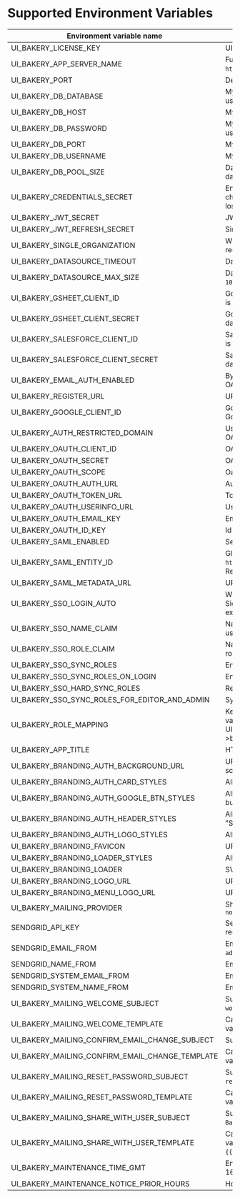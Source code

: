 # Supported Environment Variables
| Environment variable name                       | Description                                                                                                                                                                                   |
|-------------------------------------------------|-----------------------------------------------------------------------------------------------------------------------------------------------------------------------------------------------|
| UI_BAKERY_LICENSE_KEY                           | UI Bakery license key. To get your key [contact us](https://uibakery.io/contact-us).                                                                                                          |
| UI_BAKERY_APP_SERVER_NAME                       | Full domain address where UI Bakery is hosted. For example `https://bakery.mycompany.com`.                                                                                                    |
| UI_BAKERY_PORT                                  | Defines the port UI Bakery is run on.                                                                                                                                                         |
| UI_BAKERY_DB_DATABASE                           | MySQL database name, must be specified when external database is used.                                                                                                                        |
| UI_BAKERY_DB_HOST                               | MySQL host name, must be specified when external database is used.                                                                                                                            |
| UI_BAKERY_DB_PASSWORD                           | MySQL user password, must be specified when external database is used.                                                                                                                        |
| UI_BAKERY_DB_PORT                               | MySQL port, must be specified when external database is used.                                                                                                                                 |
| UI_BAKERY_DB_USERNAME                           | MySQL user name, must be specified when external database is used.                                                                                                                            |
| UI_BAKERY_DB_POOL_SIZE                          | Database connection pool size, can be specified when external database is used. Default value is `100`.                                                                                       |
| UI_BAKERY_CREDENTIALS_SECRET                    | Encryption key for data source credentials. Must be exactly 32 characters long. Changing this variable on existed instance may lead to losing access to already connected data source.        |
| UI_BAKERY_JWT_SECRET                            | JWT secret is used to sign user requests to UI Bakery API.                                                                                                                                    |
| UI_BAKERY_JWT_REFRESH_SECRET                    | Similar to `UI_BAKERY_JWT_SECRET` but for refresh token.                                                                                                                                      |                                                                 |
| UI_BAKERY_SINGLE_ORGANIZATION                   | When `true`, only one organization can exist. All other attempts to register new one will fail.                                                                                               |
| UI_BAKERY_DATASOURCE_TIMEOUT                    | Datasource request timeout in milliseconds. Default value is `90000`.                                                                                                                         |
| UI_BAKERY_DATASOURCE_MAX_SIZE                   | Datasource request maximum response size in bytes. Default value is `102400000`.                                                                                                              |
| UI_BAKERY_GSHEET_CLIENT_ID                      | Google Sheet API Client Id. Must be provided when GSheet datasource is required.                                                                                                              |
| UI_BAKERY_GSHEET_CLIENT_SECRET                  | Google Sheet API Client Secret. Must be provided when GSheet datasource is required.                                                                                                          |
| UI_BAKERY_SALESFORCE_CLIENT_ID                  | Salesforce API Client Id. Must be provided when Salesforce datasource is required.                                                                                                            |
| UI_BAKERY_SALESFORCE_CLIENT_SECRET              | Salesforce API Client Secret. Must be provided when Salesforce datasource is required.                                                                                                        |
| UI_BAKERY_EMAIL_AUTH_ENABLED                    | By default is `true`. Can be set to `false` to allow authentication only with OAuth2 or SAML SSO.                                                                                             |
| UI_BAKERY_REGISTER_URL                          | URL for UI Bakery Sign Up page. Default value is `/register`.                                                                                                                                 |
| UI_BAKERY_GOOGLE_CLIENT_ID                      | Google OAuth Client Id. Must be provided to enable authentication with Google.                                                                                                                |
| UI_BAKERY_AUTH_RESTRICTED_DOMAIN                | Used to restrict which email addresses are allowed to authenticate with OAuth2. For example `mycompany.com`                                                                                   |
| UI_BAKERY_OAUTH_CLIENT_ID                       | OAuth2 client id.                                                                                                                                                                             |
| UI_BAKERY_OAUTH_SECRET                          | OAuth2 client secret.                                                                                                                                                                         |
| UI_BAKERY_OAUTH_SCOPE                           | Oauth2 scope - space separated string.                                                                                                                                                        |
| UI_BAKERY_OAUTH_AUTH_URL                        | Authorization URL for OAuth2.                                                                                                                                                                 |
| UI_BAKERY_OAUTH_TOKEN_URL                       | Token endpoint URL for OAuth2.                                                                                                                                                                |
| UI_BAKERY_OAUTH_USERINFO_URL                    | Userinfo endpoint URL for OAuth2.                                                                                                                                                             |
| UI_BAKERY_OAUTH_EMAIL_KEY                       | Email key attribute name for OAuth2. Default is 'email'.                                                                                                                                      |
| UI_BAKERY_OAUTH_ID_KEY                          | Id key attribute name for OAuth2. Default is 'sub'.                                                                                                                                           |
| UI_BAKERY_SAML_ENABLED                          | Set to `true` to enable SAML authentication.                                                                                                                                                  |
| UI_BAKERY_SAML_ENTITY_ID                        | Global unique name (Entity ID) for SAML Entity. For example `http://adapplicationregistry.onmicrosoft.com/myorganization/myapp`. Required for SAML authentication.                            |
| UI_BAKERY_SAML_METADATA_URL                     | URL to SAML metadata XML. Required for SAML authentication.                                                                                                                                   |
| UI_BAKERY_SSO_LOGIN_AUTO                        | When `true`, SSO authentication flow starts as soon as a user opens Sign In or Sign up page. When `false`, a user must click `Login with SAML` explicitly.                                    |
| UI_BAKERY_SSO_NAME_CLAIM                        | Name of the custom attribute for SSO that will be used for UI Bakery user name. Default value is `name`.                                                                                      |
| UI_BAKERY_SSO_ROLE_CLAIM                        | Name of the custom attribute for SSO that will be used for UI Bakery role mapping. Default value is `role`.                                                                                   |
| UI_BAKERY_SSO_SYNC_ROLES                        | Enable roles synchronization from Identity Server to UI Bakery                                                                                                                                |
| UI_BAKERY_SSO_SYNC_ROLES_ON_LOGIN               | Enable roles sync on login                                                                                                                                                                    |
| UI_BAKERY_SSO_HARD_SYNC_ROLES                   | Rewrite roles on sync                                                                                                                                                                         |
| UI_BAKERY_SSO_SYNC_ROLES_FOR_EDITOR_AND_ADMIN   | Sync roles for admin and editor user roles as well                                                                                                                                            |
| UI_BAKERY_ROLE_MAPPING                          | Key pair role mapping where a key is a SSO provider custom claim and value is UI Bakery role name, UI_BAKERY_ROLE_MAPPING=identityRoleName->bakeryRoleName,identityRoleName2->bakeryRoleName2 |
| UI_BAKERY_APP_TITLE                             | HTML `<title/>` tag content. Default value is `UI Bakery`.                                                                                                                                    |
| UI_BAKERY_BRANDING_AUTH_BACKGROUND_URL          | URL to image. Allows you to set custom background image for auth screen.                                                                                                                      |
| UI_BAKERY_BRANDING_AUTH_CARD_STYLES             | Allows you to set custom CSS styles for card on auth screen.                                                                                                                                  |
| UI_BAKERY_BRANDING_AUTH_GOOGLE_BTN_STYLES       | Allows you to set custom CSS styles for "LOGIN WITH GOOGLE" button on auth screen.                                                                                                            |
| UI_BAKERY_BRANDING_AUTH_HEADER_STYLES           | Allows you to set custom CSS styles for headers ("Login" and "Signup") on auth screens.                                                                                                       |
| UI_BAKERY_BRANDING_AUTH_LOGO_STYLES             | Allows you to set custom CSS styles for logo on auth screens.                                                                                                                                 |
| UI_BAKERY_BRANDING_FAVICON                      | URL to image. Allows you to set custom favicon.                                                                                                                                               |
| UI_BAKERY_BRANDING_LOADER_STYLES                | Allows you to set custom CSS styles for loader                                                                                                                                                |
| UI_BAKERY_BRANDING_LOADER                       | SVG or HTML text. Allows you to set custom loader image.                                                                                                                                      |
| UI_BAKERY_BRANDING_LOGO_URL                     | URL to image. Allows you to replace UI Bakery logo.                                                                                                                                           |
| UI_BAKERY_BRANDING_MENU_LOGO_URL                | URL to image. Allows you to replace UI Bakery logo in menu.                                                                                                                                   |
| UI_BAKERY_MAILING_PROVIDER                      | Should be set to `sendgrid` to enable email messages. Default value is `noop`                                                                                                                 |
| SENDGRID_API_KEY                                | SendGrid API key. Required if transactional emails to users are required.                                                                                                                     |
| SENDGRID_EMAIL_FROM                             | Email sender address for welcome email. Default value is `admin@uibakery.io`.                                                                                                                 |
| SENDGRID_NAME_FROM                              | Email sender name for welcome email. Default value is `Admin`.                                                                                                                                |
| SENDGRID_SYSTEM_EMAIL_FROM                      | Email sender address. Default value is `admin@uibakery.io`.                                                                                                                                   |
| SENDGRID_SYSTEM_NAME_FROM                       | Email sender name. Default value is `Admin`.                                                                                                                                                  |
| UI_BAKERY_MAILING_WELCOME_SUBJECT               | Subject for welcome email. Default value is `Welcome to UI Bakery workspace`.                                                                                                                 |
| UI_BAKERY_MAILING_WELCOME_TEMPLATE              | Can be HTML string or SendGrid email template ID. Supported variables: `{{userName}}` and `{{userEmail}}`.                                                                                    |
| UI_BAKERY_MAILING_CONFIRM_EMAIL_CHANGE_SUBJECT  | Subject for email change email. Default value is `Change email request`.                                                                                                                      |
| UI_BAKERY_MAILING_CONFIRM_EMAIL_CHANGE_TEMPLATE | Can be HTML string or SendGrid email template ID. Supported variables: `{{userName}}`, `{{userEmail}}` and `{{changeEmailUrl}}`.                                                              |
| UI_BAKERY_MAILING_RESET_PASSWORD_SUBJECT        | Subject for password reset email. Default value is `Reset password request`.                                                                                                                  |
| UI_BAKERY_MAILING_RESET_PASSWORD_TEMPLATE       | Can be HTML string or SendGrid email template ID. Supported variables: `{{userName}}`, `{{userEmail}}` and `{{resetPasswordUrl}}`.                                                            |
| UI_BAKERY_MAILING_SHARE_WITH_USER_SUBJECT       | Subject for inviting user email. Default value is `You are invited to UI Bakery workspace`.                                                                                                   |
| UI_BAKERY_MAILING_SHARE_WITH_USER_TEMPLATE      | Can be HTML string or SendGrid email template ID. Supported variables: `{{userName}}`, `{{userEmail}}`, `{{organizationUrl}}` and `{{organizationName}}`.                                     |
| UI_BAKERY_MAINTENANCE_TIME_GMT                  | Enables maintenance mode notice, format - Wed Sep 28 2022 16:08:13 GMT+0100                                                                                                                   |
| UI_BAKERY_MAINTENANCE_NOTICE_PRIOR_HOURS        | How many hours prior to maintenance the notice must be shown                                                                                                                                  |
